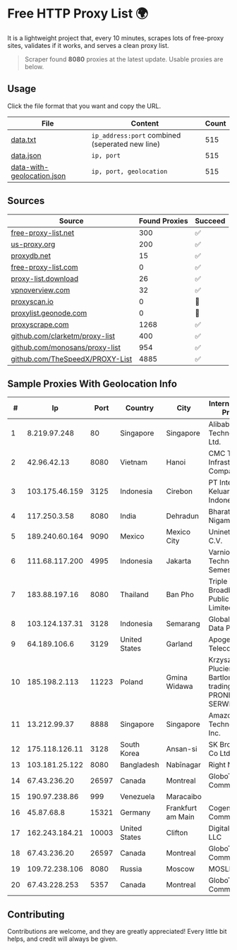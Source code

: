 
# Free HTTP Proxy List 🌍

It is a lightweight project that, every 10 minutes, scrapes lots of free-proxy sites, validates if it works, and serves a clean proxy list.


> Scraper found **8080** proxies at the latest update. Usable proxies are below.

## Usage

Click the file format that you want and copy the URL.


|File|Content|Count|
|----|-------|-----|
|[data.txt](https://raw.githubusercontent.com/themiralay/Proxy-List-World/master/data.txt)|`ip_address:port` combined (seperated new line)|515|
|[data.json](https://raw.githubusercontent.com/themiralay/Proxy-List-World/master/data.json)|`ip, port`|515|
|[data-with-geolocation.json](https://raw.githubusercontent.com/themiralay/Proxy-List-World/master/data-with-geolocation.json)|`ip, port, geolocation`|515|

## Sources

|Source|Found Proxies|Succeed|
|------|-------------|-------|
|[free-proxy-list.net](https://free-proxy-list.net)|300|✅|
|[us-proxy.org](https://www.us-proxy.org)|200|✅|
|[proxydb.net](http://proxydb.net)|15|✅|
|[free-proxy-list.com](https://free-proxy-list.com/?page=&port=&type%5B%5D=http&type%5B%5D=https&up_time=0&search=Search)|0|✅|
|[proxy-list.download](https://www.proxy-list.download/HTTP)|26|✅|
|[vpnoverview.com](https://vpnoverview.com/privacy/anonymous-browsing/free-proxy-servers)|32|✅|
|[proxyscan.io](https://www.proxyscan.io)|0|🚫|
|[proxylist.geonode.com](https://proxylist.geonode.com/api/proxy-list?limit=300&page=1&sort_by=lastChecked&sort_type=desc&protocols=http,https)|0|🚫|
|[proxyscrape.com](https://api.proxyscrape.com/v2/?request=displayproxies&protocol=http&timeout=10000&country=all&ssl=all&anonymity=all)|1268|✅|
|[github.com/clarketm/proxy-list](https://raw.githubusercontent.com/clarketm/proxy-list/master/proxy-list-raw.txt)|400|✅|
|[github.com/monosans/proxy-list](https://raw.githubusercontent.com/monosans/proxy-list/main/proxies/http.txt)|954|✅|
|[github.com/TheSpeedX/PROXY-List](https://raw.githubusercontent.com/TheSpeedX/PROXY-List/master/http.txt)|4885|✅|


## Sample Proxies With Geolocation Info

|#|Ip|Port|Country|City|Internet Service Provider|
|-|--|----|-------|----|-------------------------|
|1|8.219.97.248|80|Singapore|Singapore|Alibaba (US) Technology Co., Ltd.|
|2|42.96.42.13|8080|Vietnam|Hanoi|CMC Telecom Infrastructure Company|
|3|103.175.46.159|3125|Indonesia|Cirebon|PT Internet Keluarga Indonesia|
|4|117.250.3.58|8080|India|Dehradun|Bharat Sanchar Nigam Ltd|
|5|189.240.60.164|9090|Mexico|Mexico City|Uninet S.A. de C.V.|
|6|111.68.117.200|4995|Indonesia|Jakarta|Varnion Technology Semesta, PT|
|7|183.88.197.16|8080|Thailand|Ban Pho|Triple T Broadband Public Company Limited|
|8|103.124.137.31|3128|Indonesia|Semarang|Global Media Data Prima|
|9|64.189.106.6|3129|United States|Garland|Apogee Telecom Inc.|
|10|185.198.2.113|11223|Poland|Gmina Widawa|Krzysztof Pluciennik Bartlomiej trading as PRONET-SERWIS|
|11|13.212.99.37|8888|Singapore|Singapore|Amazon Technologies Inc.|
|12|175.118.126.11|3128|South Korea|Ansan-si|SK Broadband Co Ltd|
|13|103.181.25.122|8080|Bangladesh|Nabīnagar|Right Net|
|14|67.43.236.20|26597|Canada|Montreal|GloboTech Communications|
|15|190.97.238.86|999|Venezuela|Maracaibo||
|16|45.87.68.8|15321|Germany|Frankfurt am Main|Cogent Communications|
|17|162.243.184.21|10003|United States|Clifton|DigitalOcean, LLC|
|18|67.43.236.20|26597|Canada|Montreal|GloboTech Communications|
|19|109.72.238.106|8080|Russia|Moscow|MOSLINE|
|20|67.43.228.253|5357|Canada|Montreal|GloboTech Communications|



## Contributing

Contributions are welcome, and they are greatly appreciated! Every
little bit helps, and credit will always be given.

